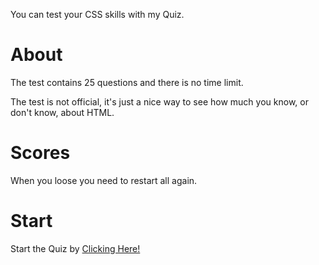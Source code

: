 You can test your CSS skills with my Quiz.
<h1>About</h1>
The test contains 25 questions and there is no time limit. 
<p></p>
The test is not official, it's just a nice way to see how much you know, or don't know, about HTML.
<h1>Scores</h1>
When you loose you need to restart all again.
<h1>Start</h1>
Start the Quiz by <a href="https://css-quiz.bledyg.repl.co/58362.html">Clicking Here!</a>
